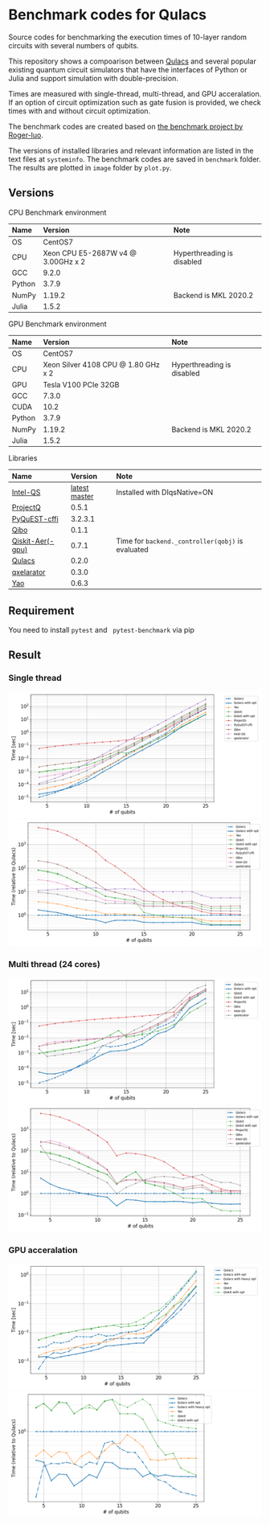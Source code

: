 # Benchmark codes for Qulacs

Source codes for benchmarking the execution times of 10-layer random circuits with several numbers of qubits.

This repository shows a compoarison between [Qulacs](https://github.com/qulacs/qulacs/) and several popular existing quantum circuit simulators that have the interfaces of Python or Julia and support simulation with double-precision. 

Times are measured with single-thread, multi-thread, and GPU acceralation. If an option of circuit optimization such as gate fusion is provided, we check times with and without circuit optimization.

The benchmark codes are created based on [the benchmark project by Roger-luo](https://github.com/Roger-luo/quantum-benchmarks/).

The versions of installed libraries and relevant information are listed in the text files at `systeminfo`. The benchmark codes are saved in `benchmark` folder. The results are plotted in `image` folder by `plot.py`.

## Versions

CPU Benchmark environment 

|Name|Version|Note|
|:--|:--|:--|
|OS|CentOS7||
|CPU|Xeon CPU E5-2687W v4 @ 3.00GHz x 2|Hyperthreading is disabled|
|GCC|9.2.0||
|Python|3.7.9|
|NumPy|1.19.2|Backend is MKL 2020.2|
|Julia|1.5.2|

GPU Benchmark environment 

|Name|Version|Note|
|:--|:--|:--|
|OS|CentOS7||
|CPU|Xeon Silver 4108 CPU @ 1.80 GHz x 2|Hyperthreading is disabled|
|GPU|Tesla V100 PCIe 32GB|
|GCC|7.3.0||
|CUDA|10.2|
|Python|3.7.9|
|NumPy|1.19.2|Backend is MKL 2020.2|
|Julia|1.5.2|

Libraries

|Name|Version|Note|
|:--|:--|:--|
|[Intel-QS](https://github.com/iqusoft/intel-qs)|[latest master](https://github.com/iqusoft/intel-qs/tree/b625e1fb09c5aa3c146cb7129a2a29cdb6ff186a)|Installed with DIqsNative=ON|
|[ProjectQ](https://github.com/ProjectQ-Framework/ProjectQ)|0.5.1|
|[PyQuEST-cffi](https://github.com/HQSquantumsimulations/PyQuEST-cffi)|3.2.3.1|
|[Qibo](https://github.com/Quantum-TII/qibo)|0.1.1||
|[Qiskit-Aer(-gpu)](https://github.com/Qiskit/qiskit-aer)|0.7.1|Time for `backend._controller(qobj)` is evaluated|
|[Qulacs](https://github.com/qulacs/qulacs)|0.2.0|
|[qxelarator](https://github.com/QE-Lab/qx-simulator/tree/develop/qxelarator)|0.3.0|
|[Yao](https://github.com/QuantumBFS/Yao.jl)|0.6.3|

## Requirement
You need to install ``` pytest ``` and ``` pytest-benchmark``` via pip
## Result

### Single thread 
![Single thread results](./image/fig_compare_singlethread.png)
![Single thread ratio](./image/fig_ratio_singlethread.png)

### Multi thread (24 cores)
![Mutli-thread results](./image/fig_compare_multithread.png)
![Multi-thread ratio](./image/fig_ratio_multithread.png)

### GPU acceralation
![GPU results](./image/fig_compare_gpu.png)
![GPU ratio](./image/fig_ratio_gpu.png)
